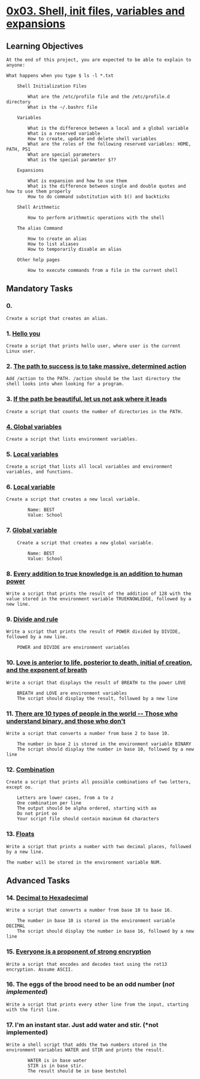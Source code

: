 # [0x03. Shell, init files, variables and expansions](https://github.com/leulyk/alx-system_engineering-devops/tree/main/0x03-shell_variables_expansions)

## Learning Objectives

    At the end of this project, you are expected to be able to explain to anyone:

    What happens when you type $ ls -l *.txt

        Shell Initialization Files

            What are the /etc/profile file and the /etc/profile.d directory
            What is the ~/.bashrc file

        Variables

            What is the difference between a local and a global variable
            What is a reserved variable
            How to create, update and delete shell variables
            What are the roles of the following reserved variables: HOME, PATH, PS1
            What are special parameters
            What is the special parameter $??

        Expansions

            What is expansion and how to use them
            What is the difference between single and double quotes and how to use them properly
            How to do command substitution with $() and backticks

        Shell Arithmetic

            How to perform arithmetic operations with the shell

        The alias Command

            How to create an alias
            How to list aliases
            How to temporarily disable an alias

        Other help pages

            How to execute commands from a file in the current shell

## Mandatory Tasks

### 0. [<o>](https://github.com/leulyk/alx-system_engineering-devops/blob/main/0x03-shell_variables_expansions/0-alias)

    Create a script that creates an alias.

### 1. [Hello you](https://github.com/leulyk/alx-system_engineering-devops/blob/main/0x03-shell_variables_expansions/1-hello_you)

    Create a script that prints hello user, where user is the current Linux user.

### 2. [The path to success is to take massive, determined action](https://github.com/leulyk/alx-system_engineering-devops/blob/main/0x03-shell_variables_expansions/2-path)

    Add /action to the PATH. /action should be the last directory the shell looks into when looking for a program.

### 3. [If the path be beautiful, let us not ask where it leads](https://github.com/leulyk/alx-system_engineering-devops/blob/main/0x03-shell_variables_expansions/3-paths)

    Create a script that counts the number of directories in the PATH.

### [4. Global variables](https://github.com/leulyk/alx-system_engineering-devops/blob/main/0x03-shell_variables_expansions/4-global_variables)

    Create a script that lists environment variables.

### 5. [Local variables](https://github.com/leulyk/alx-system_engineering-devops/blob/main/0x03-shell_variables_expansions/5-local_variables)

    Create a script that lists all local variables and environment variables, and functions.

### 6. [Local variable](https://github.com/leulyk/alx-system_engineering-devops/blob/main/0x03-shell_variables_expansions/6-create_local_variable)

    Create a script that creates a new local variable.

            Name: BEST
            Value: School

### 7. [Global variable](https://github.com/leulyk/alx-system_engineering-devops/blob/main/0x03-shell_variables_expansions/7-create_global_variable)

        Create a script that creates a new global variable.

            Name: BEST
            Value: School

### 8. [Every addition to true knowledge is an addition to human power](https://github.com/leulyk/alx-system_engineering-devops/blob/main/0x03-shell_variables_expansions/8-true_knowledge)

    Write a script that prints the result of the addition of 128 with the value stored in the environment variable TRUEKNOWLEDGE, followed by a new line.

### 9. [Divide and rule](https://github.com/leulyk/alx-system_engineering-devops/blob/main/0x03-shell_variables_expansions/9-divide_and_rule)

    Write a script that prints the result of POWER divided by DIVIDE, followed by a new line.

        POWER and DIVIDE are environment variables

### 10. [Love is anterior to life, posterior to death, initial of creation, and the exponent of breath](https://github.com/leulyk/alx-system_engineering-devops/blob/main/0x03-shell_variables_expansions/10-love_exponent_breath)

    Write a script that displays the result of BREATH to the power LOVE

        BREATH and LOVE are environment variables
        The script should display the result, followed by a new line

### 11. [There are 10 types of people in the world -- Those who understand binary, and those who don't](https://github.com/leulyk/alx-system_engineering-devops/blob/main/0x03-shell_variables_expansions/11-binary_to_decimal)

    Write a script that converts a number from base 2 to base 10.

        The number in base 2 is stored in the environment variable BINARY
        The script should display the number in base 10, followed by a new line

### 12. [Combination](https://github.com/leulyk/alx-system_engineering-devops/blob/main/0x03-shell_variables_expansions/12-combinations)

    Create a script that prints all possible combinations of two letters, except oo.

        Letters are lower cases, from a to z
        One combination per line
        The output should be alpha ordered, starting with aa
        Do not print oo
        Your script file should contain maximum 64 characters

### 13. [Floats](https://github.com/leulyk/alx-system_engineering-devops/blob/main/0x03-shell_variables_expansions/13-print_float)

    Write a script that prints a number with two decimal places, followed by a new line.

    The number will be stored in the environment variable NUM.

## Advanced Tasks

### 14. [Decimal to Hexadecimal](https://github.com/leulyk/alx-system_engineering-devops/blob/main/0x03-shell_variables_expansions/100-decimal_to_hexadecimal)

    Write a script that converts a number from base 10 to base 16.

        The number in base 10 is stored in the environment variable DECIMAL
        The script should display the number in base 16, followed by a new line

### 15. [Everyone is a proponent of strong encryption](https://github.com/leulyk/alx-system_engineering-devops/blob/main/0x03-shell_variables_expansions/101-rot13)

    Write a script that encodes and decodes text using the rot13 encryption. Assume ASCII.

### 16. The eggs of the brood need to be an odd number (*not implemented*)

    Write a script that prints every other line from the input, starting with the first line.

### 17. I'm an instant star. Just add water and stir. (*not implemented)

    Write a shell script that adds the two numbers stored in the environment variables WATER and STIR and prints the result.

            WATER is in base water
            STIR is in base stir.
            The result should be in base bestchol
